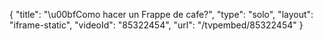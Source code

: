{
    "title": "\u00bfComo hacer un Frappe de cafe?",
    "type": "solo",
    "layout": "iframe-static",
    "videoId": "85322454",
    "url": "\/tvpembed\/85322454"
}